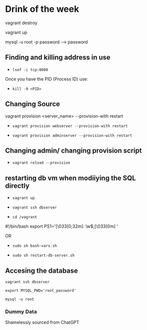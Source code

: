 # Drink of the week 

vagrant destroy


vagrant up

mysql -u root -p
password --> password


## Finding and killing address in use

* `lsof -i tcp:8080`

Once you have the PID (Process ID) use:

* `kill -9 <PID>`




## Changing Source

vagrant provision <server_name> --provision-with restart

* `vagrant provision webserver --provision-with restart`

* `vagrant provision adminserver --provision-with restart`


## Changing admin/ changing provision script
* `vagrant reload --provision`    

## restarting db vm when modiiying the SQL directly

* `vagrant up`

* `vagrant ssh dbserver`

* `cd /vagrant`

#!/bin/bash
export PS1='\[\033[0;32m\]: \w\$;\[\033[0m\] '

OR 
* `sudo sh bash-vars.sh`

* `sudo sh restart-db-server.sh`



## Accesing the database


`vagrant ssh dbserver `

`export MYSQL_PWD='root_password'`

`mysql -u root`


### Dummy Data
Shamelessly sourced from ChatGPT


